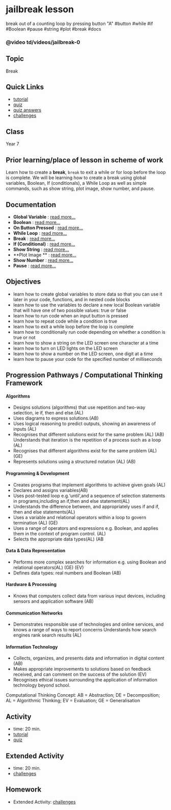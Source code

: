 # jailbreak lesson

break out of a counting loop by pressing button "A" #button #while #if #Boolean #pause #string #plot #break #docs

### @video td/videos/jailbreak-0

## Topic

Break

## Quick Links

* [tutorial](/microbit/lessons/jailbreak/tutorial)
* [quiz](/microbit/lessons/jailbreak/quiz)
* [quiz answers](/microbit/lessons/jailbreak/quiz-answers)
* [challenges](/microbit/lessons/jailbreak/challenges)

## Class

Year 7

## Prior learning/place of lesson in scheme of work

Learn how to create a **break**, `break` to exit a while or for loop before the loop is complete. We will be learning how to create a break using global variables, Boolean, If (conditionals), a While Loop as well as simple commands, such as show string, plot image, show number, and pause.

## Documentation

* **Global Variable** : [read more...](/microbit/js/data)
* **Boolean** : [read more...](/microbit/reference/types/boolean)
* **On Button Pressed** : [read more...](/microbit/reference/input/on-button-pressed)
* **While Loop** : [read more...](/microbit/js/while)
* **Break** : [read more...](/microbit/js/break)
* **If (Conditional)** : [read more...](/microbit/reference/logic/if)
* **Show String** : [read more...](/microbit/reference/basic/show-string)
* **Plot Image ** : [read more...](/microbit/reference/led/plot-image)
* **Show Number** : [read more...](/microbit/reference/basic/show-number)
* **Pause** : [read more...](/microbit/reference/basic/pause)

## Objectives

* learn how to create global variables to store data so that you can use it later in your code, functions, and in nested code blocks
* learn how to use the variables to declare a new local Boolean variable that will have one of two possible values: true or false
* learn how to run code when an input button is pressed
* learn how to repeat code while a condition is true
* learn how to exit a while loop before the loop is complete
* learn how to conditionally run code depending on whether a condition is true or not
* learn how to show a string on the LED screen one character at a time
* learn how to turn on LED lights on the LED screen
* learn how to show a number on the LED screen, one digit at a time
* learn how to pause your code for the specified number of milliseconds

## Progression Pathways / Computational Thinking Framework

#### Algorithms

* Designs solutions (algorithms) that use repetition and two-way  selection, ie if, then and else.(AL)
* Uses diagrams to express solutions.(AB)
*  Uses logical reasoning to predict  outputs, showing an awareness of inputs (AL)
* Recognises that different solutions exist for the same problem (AL) (AB)  Understands that iteration is the repetition of a process such as a loop (AL)
* Recognises that different algorithms exist for the same problem (AL) (GE)
* Represents solutions using a structured notation (AL) (AB)

#### Programming & Development

* Creates programs that implement algorithms to achieve given goals (AL)
*  Declares and assigns variables(AB)
* Uses post-tested loop e.g.‘until’,and a sequence of selection statements in programs,including an if,then and else statement(AL)
* Understands the difference between, and appropriately uses if and if, then and else statements(AL)
* Uses a variable and relational operators within a loop to govern termination (AL) (GE)
* Uses a range of operators and expressions e.g. Boolean, and applies them in the context of program control. (AL)
* Selects the appropriate data types(AL) (AB

#### Data & Data Representation

* Performs more complex searches for information e.g. using Boolean and relational operators(AL) (GE) (EV)
* Defines data types: real numbers and Boolean (AB)

#### Hardware & Processing

* Knows that computers collect data from various input devices, including sensors and application software (AB)

#### Communication Networks

* Demonstrates responsible use of technologies and online services, and knows a range of ways to report concerns Understands how search engines rank search results (AL)

#### Information Technology

* Collects, organizes, and presents data and information in digital content (AB)
* Makes appropriate improvements to solutions based on feedback received, and can comment on the success of the solution (EV)
* Recognises ethical issues surrounding the application of information technology beyond school.

Computational Thinking Concept: AB = Abstraction; DE = Decomposition; AL = Algorithmic Thinking; EV = Evaluation; GE = Generalisation

## Activity

* time: 20 min.
* [tutorial](/microbit/lessons/jailbreak/tutorial)
* [quiz](/microbit/lessons/jailbreak/quiz)

## Extended Activity

* time: 20 min.
* [challenges](/microbit/lessons/jailbreak/challenges)

## Homework

* Extended Activity: [challenges](/microbit/lessons/jailbreak/challenges)

